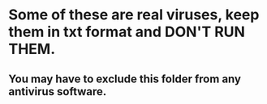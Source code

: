 # Some of these are real viruses, keep them in txt format and DON'T RUN THEM.
## You may have to exclude this folder from any antivirus software.